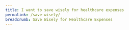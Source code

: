 ```yaml
---
title: I want to save wisely for healthcare expenses
permalink: /save-wisely/
breadcrumb: Save Wisely for Healthcare Expenses
---
```

    
